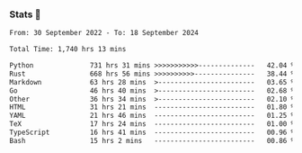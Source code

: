 ### Stats 👋
<!--START_SECTION:waka-->

```txt
From: 30 September 2022 - To: 18 September 2024

Total Time: 1,740 hrs 13 mins

Python              731 hrs 31 mins >>>>>>>>>>>--------------   42.04 %
Rust                668 hrs 56 mins >>>>>>>>>>---------------   38.44 %
Markdown            63 hrs 28 mins  >------------------------   03.65 %
Go                  46 hrs 40 mins  >------------------------   02.68 %
Other               36 hrs 34 mins  >------------------------   02.10 %
HTML                31 hrs 21 mins  -------------------------   01.80 %
YAML                21 hrs 46 mins  -------------------------   01.25 %
TeX                 17 hrs 24 mins  -------------------------   01.00 %
TypeScript          16 hrs 41 mins  -------------------------   00.96 %
Bash                15 hrs 2 mins   -------------------------   00.86 %
```

<!--END_SECTION:waka-->

<!--
**buhaytza2005/buhaytza2005** is a ✨ _special_ ✨ repository because its `README.md` (this file) appears on your GitHub profile.

Here are some ideas to get you started:

- 🔭 I’m currently working on ...
- 🌱 I’m currently learning ...
- 👯 I’m looking to collaborate on ...
- 🤔 I’m looking for help with ...
- 💬 Ask me about ...
- 📫 How to reach me: ...
- 😄 Pronouns: ...
- ⚡ Fun fact: ...
-->


